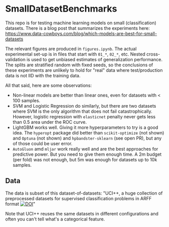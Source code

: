SmallDatasetBenchmarks
======================
This repo is for testing machine learning models on small (classification) datasets. There is a blog post that summarizes the experiments here: https://www.data-cowboys.com/blog/which-models-are-best-for-small-datasets

The relevant figures are produced in `figures.ipynb`. The actual experimental set-up is in files that start with `01_*`, `02_*`, etc. Nested cross-validation is used to get unbiased estimates of generalization performance. The splits are stratified random with fixed seeds, so the conclusions of these experiments are unlikely to hold for "real" data where test/production data is not IID with the training data. 

All that said, here are some observations:
- Non-linear models are better than linear ones, even for datasets with < 100 samples. 
- SVM and Logistic Regression do similarly, but there are two datasets where SVM is the only algorithm that does not fail catastrophically. However, logistic regression with `elasticnet` penalty never gets less than 0.5 area under the ROC curve.
- LightGBM works well. Giving it more hyperparameters to try is a good idea. The `hyperopt` package did better than `scikit-optimize` (not shown) and `Optuna` (not shown) and `hpbandster-sklearn` (see open PR), but any of those could be user error.
- `AutoGluon` amd `mljar` work really well and are the best approaches for predictive power.  But you need to give them enough time. A 2m budget (per fold) was not enough, but 5m was enough for datasets up to 10k samples.

Data
----
The data is subset of this dataset-of-datasets: "UCI++, a huge collection of preprocessed datasets for supervised classification problems in ARFF format
[![DOI](https://zenodo.org/badge/doi/10.5281/zenodo.13748.svg)](http://dx.doi.org/10.5281/zenodo.13748)"

Note that UCI++ reuses the same datasets in different configurations and often you can't tell what's a categorical feature. 
